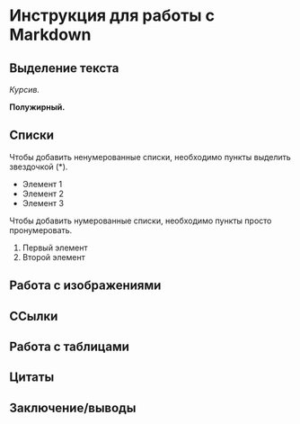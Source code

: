 # Инструкция для работы с Markdown

## Выделение текста

*Курсив.*

**Полужирный.** 

## Списки

Чтобы добавить ненумерованные списки, необходимо пункты выделить звездочкой (*).
* Элемент 1
* Элемент 2
* Элемент 3

Чтобы добавить нумерованные списки, необходимо пункты просто пронумеровать.
1. Первый элемент
2. Второй элемент

## Работа с изображениями

## ССылки

## Работа с таблицами

## Цитаты

## Заключение/выводы